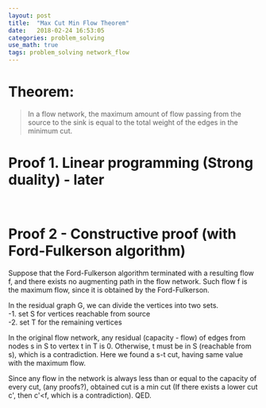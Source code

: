 ```yaml
---
layout: post
title:  "Max Cut Min Flow Theorem"
date:   2018-02-24 16:53:05 
categories: problem_solving
use_math: true
tags: problem_solving network_flow
---
```


<h1>Theorem:</h1>
<blockquote>
In a flow network, the maximum amount of flow passing from the source to the sink is equal to the total weight of the edges in the minimum cut.  
</blockquote>
  
<h1>Proof 1. Linear programming (Strong duality) - later </h1>  
  
  
<br/>
<h1>Proof 2 - Constructive proof (with Ford-Fulkerson algorithm)</h1>  
  
 Suppose that the Ford-Fulkerson algorithm terminated with a resulting flow f, and there exists no augmenting path in   the flow network. Such flow f is the maximum flow, since it is obtained by the Ford-Fulkerson.  
  
 In the residual graph G, we can divide the vertices into two sets.  
  -1. set S for vertices reachable from source  
  -2. set T for the remaining vertices  
  
In the original flow network, any residual (capacity - flow) of edges from nodes s in S to vertex t in T is 0.   Otherwise, t must be in S (reachable from s), which is a contradiction. Here we found a s-t cut, having same value with the maximum flow.  
  
Since any flow in the network is always less than or equal to the capacity of every cut, (any proofs?), obtained cut is a min cut (If there exists a lower cut c', then c'<f, which is a contradiction). QED.  